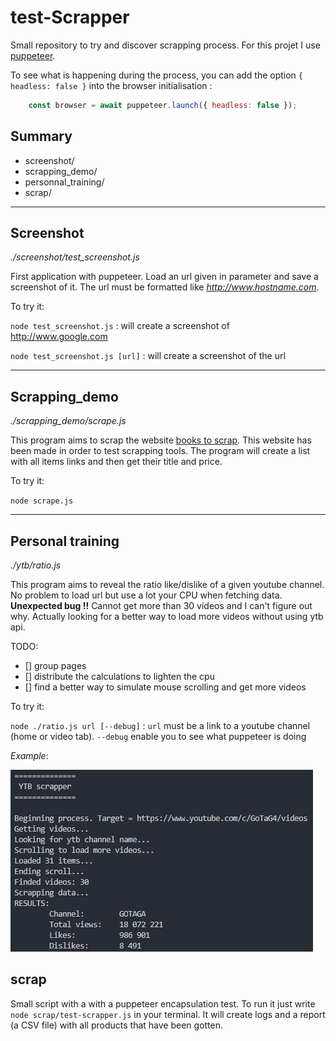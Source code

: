 # test-Scrapper
Small repository to try and discover scrapping process. For this projet I use [puppeteer](https://pptr.dev/).

To see what is happening during the process, you can add the option `{ headless: false }` into the browser initialisation :
```javascript
    const browser = await puppeteer.launch({ headless: false });
```

## Summary

- screenshot/
- scrapping_demo/
- personnal_training/
- scrap/

***
## Screenshot

*./screenshot/test_screenshot.js*

First application with puppeteer. Load an url given in parameter and save a screenshot of it. The url must be formatted like *http://www.hostname.com*.

To try it:

`node test_screenshot.js` : will create a screenshot of http://www.google.com

`node test_screenshot.js [url]` : will create a screenshot of the url

***
## Scrapping_demo

*./scrapping_demo/scrape.js*

This program aims to scrap the website [books to scrap](http://books.toscrape.com/). This website has been made in order to test scrapping tools. The program will create a list with all items links and then get their title and price.

To try it:

`node scrape.js`

***
## Personal training

*./ytb/ratio.js*

This program aims to reveal the ratio like/dislike of a given youtube channel. No problem to load url but use a lot your CPU when fetching data. **Unexpected bug !!** Cannot get more than 30 videos and I can't figure out why. Actually looking for a better way to load more videos without using ytb api.

TODO:
- [] group pages
- [] distribute the calculations to lighten the cpu
- [] find a better way to simulate mouse scrolling and get more videos

To try it:

`node ./ratio.js url [--debug]` : `url` must be a link to a youtube channel (home or video tab). `--debug` enable you to see what puppeteer is doing

*Example*:

![Scrapping GOTAGA channel](./ytb/.example_result.png)

## scrap

Small script with a with a puppeteer encapsulation test. To run it just write `node scrap/test-scrapper.js` in your terminal. It will create logs and a report (a CSV file) with all products that have been gotten.
